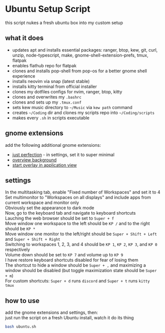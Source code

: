 # Ubuntu Setup Script

this script nukes a fresh ubuntu box into my custom setup

## what it does

* updates apt and installs essential packages: ranger, btop, kew, git, curl, unzip, node-typescript, make, gnome-shell-extension-prefs, tmux, flatpak
* enables flathub repo for flatpak
* clones and installs pop-shell from pop-os for a better gnome shell experience
* installs neovim via snap (latest stable)
* installs kitty terminal from official installer
* clones my dotfiles configs for nvim, ranger, btop, kitty
* clones and overwrites my `.bashrc`
* clones and sets up my `.tmux.conf`
* sets kew music directory to `~/Music` via `kew path` command  
* creates `~/Coding` dir and clones my scripts repo into `~/Coding/scripts`  
* makes every `.sh` in scripts executable  

## gnome extensions

add the following additional gnome extensions:  
* [just perfection](https://extensions.gnome.org/extension/3843/just-perfection/) - in settings, set it to super minimal  
* [overview background](https://extensions.gnome.org/extension/5856/overview-background/)  
* [start overlay in application view](https://extensions.gnome.org/extension/5040/start-overlay-in-application-view/)  

## settings
In the multitasking tab, enable "Fixed number of Workspaces" and set it to 4  
Set multimonitor to "Workspaces on all displays" and include apps from current workspace and monitor only  
Obviously set the appearance to dark mode  
Now, go to the keyboard tab and navigate to keyboard shortcuts  
Lauching the web browser should be set to `Super + f`  
Move window one workspace to the left should be `KP /` and to the right should be `KP *`  
Move window one monitor to the left/right should be `Super + Shift + Left` and `Super + Shift + Right`  
Switching to workspaces 1, 2, 3, and 4 should be `KP 1`, `KP 2`, `KP 3`, and `KP 0` respectively  
Volume down should be set to `KP 7` and volume up to `KP 9`  
I have restore keyboard shortcuts disabled for fear of losing them  
The shortcut to hide a window should be `Super + ,` and maximizing a window should be disabled (but toggle maximization state should be `Super + m`)  
For custom shortcuts: `Super + d` runs `discord` and `Super + t` runs `kitty tmux`  

## how to use

add the gnome extensions and settings, then:  
just run the script on a fresh Ubuntu install, watch it do its thing

```bash
bash ubuntu.sh
```
